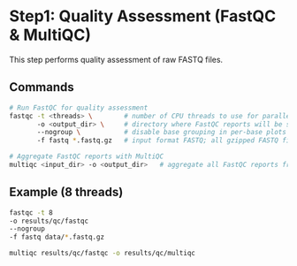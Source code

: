 # Step1: Quality Assessment (FastQC & MultiQC)

This step performs quality assessment of raw FASTQ files.  


## Commands

```bash
# Run FastQC for quality assessment
fastqc -t <threads> \        # number of CPU threads to use for parallel processing
       -o <output_dir> \     # directory where FastQC reports will be saved
       --nogroup \           # disable base grouping in per-base plots (useful for long reads)
       -f fastq *.fastq.gz   # input format FASTQ; all gzipped FASTQ files in the current directory

# Aggregate FastQC reports with MultiQC
multiqc <input_dir> -o <output_dir>   # aggregate all FastQC reports from <input_dir> into a summary report
```


## Example (8 threads)

```bash
fastqc -t 8
-o results/qc/fastqc
--nogroup
-f fastq data/*.fastq.gz

multiqc results/qc/fastqc -o results/qc/multiqc
```
